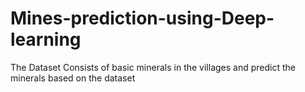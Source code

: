 # Mines-prediction-using-Deep-learning
The Dataset Consists of basic minerals in the villages and predict the minerals based on the dataset
